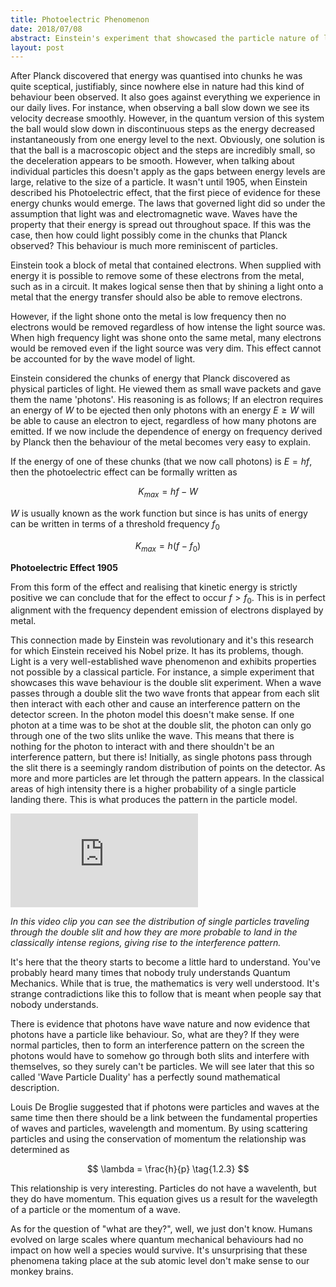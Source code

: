 ```yaml
---
title: Photoelectric Phenomenon
date: 2018/07/08
abstract: Einstein's experiment that showcased the particle nature of light.
layout: post
---
```


After Planck discovered that energy was quantised into chunks he was quite sceptical, justifiably, since nowhere else in
nature had this kind of behaviour been observed. It also goes against everything we experience in our daily lives. For
instance, when observing a ball slow down we see its velocity decrease smoothly. However, in the quantum version of this
system the ball would slow down in discontinuous steps as the energy decreased instantaneously from one energy level to
the next. Obviously, one solution is that the ball is a macroscopic object and the steps are incredibly small, so the
deceleration appears to be smooth. However, when talking about individual particles this doesn't apply as the gaps
between energy levels are large, relative to the size of a particle. It wasn't until 1905, when Einstein described his
Photoelectric effect, that the first piece of evidence for these energy chunks would emerge.
The laws that governed light did so under the assumption that light was and electromagnetic wave. Waves have the
property that their energy is spread out throughout space. If this was the case, then how could light possibly come in
the chunks that Planck observed? This behaviour is much more reminiscent of particles.

Einstein took a block of metal that contained electrons. When supplied with energy it is possible to remove some of
these electrons from the metal, such as in a circuit. It makes logical sense then that by shining a light onto a metal
that the energy transfer should also be able to remove electrons.

However, if the light shone onto the metal is low frequency then no electrons would be removed regardless of how intense
the light source was. When high frequency light was shone onto the same metal, many electrons would be removed even if
the light source was very dim. This effect cannot be accounted for by the wave model of light.

Einstein considered the chunks of energy that Planck discovered as physical particles of light. He viewed them as small
wave packets and gave them the name 'photons'. His reasoning is as follows; If an electron requires an energy of $W$ to
be ejected then only photons with an energy $E \geq W$ will be able to cause an electron to eject, regardless of how
many photons are emitted. If we now include the dependence of energy on frequency derived by Planck then the behaviour
of the metal becomes very easy to explain.

If the energy of one of these chunks (that we now call photons) is $E=hf$, then the photoelectric effect can be formally
written as

$$
K_{max}=hf-W \tag{1.2.1}
$$

$W$ is usually known as the work function but since is has units of energy can be written in terms of a threshold
frequency $f_0$

$$
K_{max}=h(f-f_0) \tag{1.2.2}
$$

<label>**Photoelectric Effect 1905**</label>

From this form of the effect and realising that kinetic energy is strictly positive we can conclude that for the effect
to occur $f>f_0$. This is in perfect alignment with the frequency dependent emission of electrons displayed by metal.

This connection made by Einstein was revolutionary and it's this research for which Einstein received his Nobel prize.
It has its problems, though. Light is a very well-established wave phenomenon and exhibits properties not possible by a
classical particle. For instance, a simple experiment that showcases this wave behaviour is the double slit experiment.
When a wave passes through a double slit the two wave fronts that appear from each slit then interact with each other
and cause an interference pattern on the detector screen. In the photon model this doesn't make sense. If one photon at
a time was to be shot at the double slit, the photon can only go through one of the two slits unlike the wave. This
means that there is nothing for the photon to interact with and there shouldn't be an interference pattern, but there
is! Initially, as single photons pass through the slit there is a seemingly random distribution of points on the
detector. As more and more particles are let through the pattern appears. In the classical areas of high intensity there
is a higher probability of a single particle landing there. This is what produces the pattern in the particle model.

<iframe src="https://www.youtube.com/embed/GzbKb59my3U" frameborder="0" allow="accelerometer; autoplay; encrypted-media; gyroscope; picture-in-picture" allowfullscreen></iframe>

_In this video clip you can see the distribution of single particles traveling through the double slit and how they are more probable to land in the classically intense regions, giving rise to the interference pattern._

It's here that the theory starts to become a little hard to understand. You've probably heard many times that nobody
truly understands Quantum Mechanics. While that is true, the mathematics is very well understood. It's strange
contradictions like this to follow that is meant when people say that nobody understands.

There is evidence that photons have wave nature and now evidence that photons have a particle like behaviour. So, what
are they? If they were normal particles, then to form an interference pattern on the screen the photons would have to
somehow go through both slits and interfere with themselves, so they surely can't be particles. We will see later that
this so called 'Wave Particle Duality' has a perfectly sound mathematical description.

Louis De Broglie suggested that if photons were particles and waves at the same time then there should be a link between
the fundamental properties of waves and particles, wavelength and momentum. By using scattering particles and using the
conservation of momentum the relationship was determined as

$$
\lambda = \frac{h}{p} \tag{1.2.3}
$$

This relationship is very interesting. Particles do not have a wavelenth, but they do have momentum. This equation gives
us a result for the wavelegth of a particle or the momentum of a wave.

As for the question of "what are they?", well, we just don't know. Humans evolved on large scales where quantum
mechanical behaviours had no impact on how well a species would survive. It's unsurprising that these phenomena taking
place at the sub atomic level don't make sense to our monkey brains.

